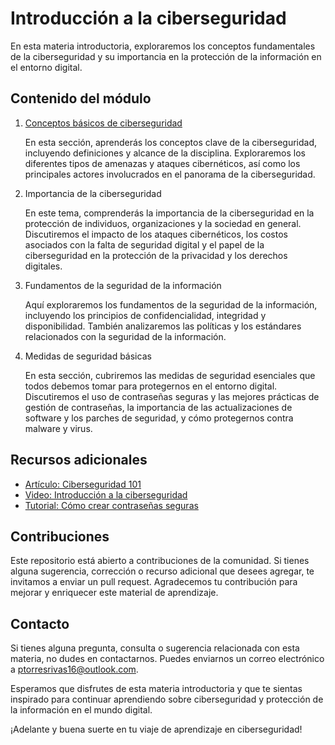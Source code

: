 # Introducción a la ciberseguridad

En esta materia introductoria, exploraremos los conceptos fundamentales de la ciberseguridad y su importancia en la protección de la información en el entorno digital.

## Contenido del módulo

1. [Conceptos básicos de ciberseguridad](Conceptos-basicos/README.md)

   En esta sección, aprenderás los conceptos clave de la ciberseguridad, incluyendo definiciones y alcance de la disciplina. Exploraremos los diferentes tipos de amenazas y ataques cibernéticos, así como los principales actores involucrados en el panorama de la ciberseguridad.

2. Importancia de la ciberseguridad

   En este tema, comprenderás la importancia de la ciberseguridad en la protección de individuos, organizaciones y la sociedad en general. Discutiremos el impacto de los ataques cibernéticos, los costos asociados con la falta de seguridad digital y el papel de la ciberseguridad en la protección de la privacidad y los derechos digitales.

3. Fundamentos de la seguridad de la información

   Aquí exploraremos los fundamentos de la seguridad de la información, incluyendo los principios de confidencialidad, integridad y disponibilidad. También analizaremos las políticas y los estándares relacionados con la seguridad de la información.

4. Medidas de seguridad básicas

   En esta sección, cubriremos las medidas de seguridad esenciales que todos debemos tomar para protegernos en el entorno digital. Discutiremos el uso de contraseñas seguras y las mejores prácticas de gestión de contraseñas, la importancia de las actualizaciones de software y los parches de seguridad, y cómo protegernos contra malware y virus.

## Recursos adicionales

- [Artículo: Ciberseguridad 101](https://example.com/articulo-ciberseguridad-101)
- [Video: Introducción a la ciberseguridad](https://example.com/video-introduccion-ciberseguridad)
- [Tutorial: Cómo crear contraseñas seguras](https://example.com/tutorial-contraseñas-seguras)

## Contribuciones

Este repositorio está abierto a contribuciones de la comunidad. Si tienes alguna sugerencia, corrección o recurso adicional que desees agregar, te invitamos a enviar un pull request. Agradecemos tu contribución para mejorar y enriquecer este material de aprendizaje.

## Contacto

Si tienes alguna pregunta, consulta o sugerencia relacionada con esta materia, no dudes en contactarnos. Puedes enviarnos un correo electrónico a [ptorresrivas16@outlook.com](mailto:ptorresrivas16@outlook.com).

Esperamos que disfrutes de esta materia introductoria y que te sientas inspirado para continuar aprendiendo sobre ciberseguridad y protección de la información en el mundo digital.

¡Adelante y buena suerte en tu viaje de aprendizaje en ciberseguridad!


